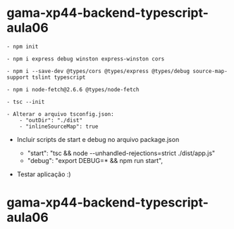 # gama-xp44-backend-typescript-aula06

	- npm init
 
	- npm i express debug winston express-winston cors

	- npm i --save-dev @types/cors @types/express @types/debug source-map-support tslint typescript

    - npm i node-fetch@2.6.6 @types/node-fetch

	- tsc --init

    - Alterar o arquivo tsconfig.json:
        - "outDir": "./dist"
        - "inlineSourceMap": true
 
 - Incluir scripts de start e debug no arquivo package.json
	- "start": "tsc && node --unhandled-rejections=strict ./dist/app.js"
	- "debug": "export DEBUG=* && npm run start",
	
 - Testar aplicação :)
# gama-xp44-backend-typescript-aula06
